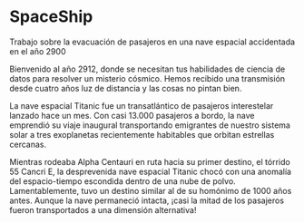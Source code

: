 # SpaceShip
Trabajo sobre la evacuación de pasajeros en una nave espacial accidentada en el año 2900

Bienvenido al año 2912, donde se necesitan tus habilidades de ciencia de datos para resolver un misterio cósmico. Hemos recibido una transmisión desde cuatro años luz de distancia y las cosas no pintan bien.

La nave espacial Titanic fue un transatlántico de pasajeros interestelar lanzado hace un mes. Con casi 13.000 pasajeros a bordo, la nave emprendió su viaje inaugural transportando emigrantes de nuestro sistema solar a tres exoplanetas recientemente habitables que orbitan estrellas cercanas.

Mientras rodeaba Alpha Centauri en ruta hacia su primer destino, el tórrido 55 Cancri E, la desprevenida nave espacial Titanic chocó con una anomalía del espacio-tiempo escondida dentro de una nube de polvo. Lamentablemente, tuvo un destino similar al de su homónimo de 1000 años antes. Aunque la nave permaneció intacta, ¡casi la mitad de los pasajeros fueron transportados a una dimensión alternativa!
